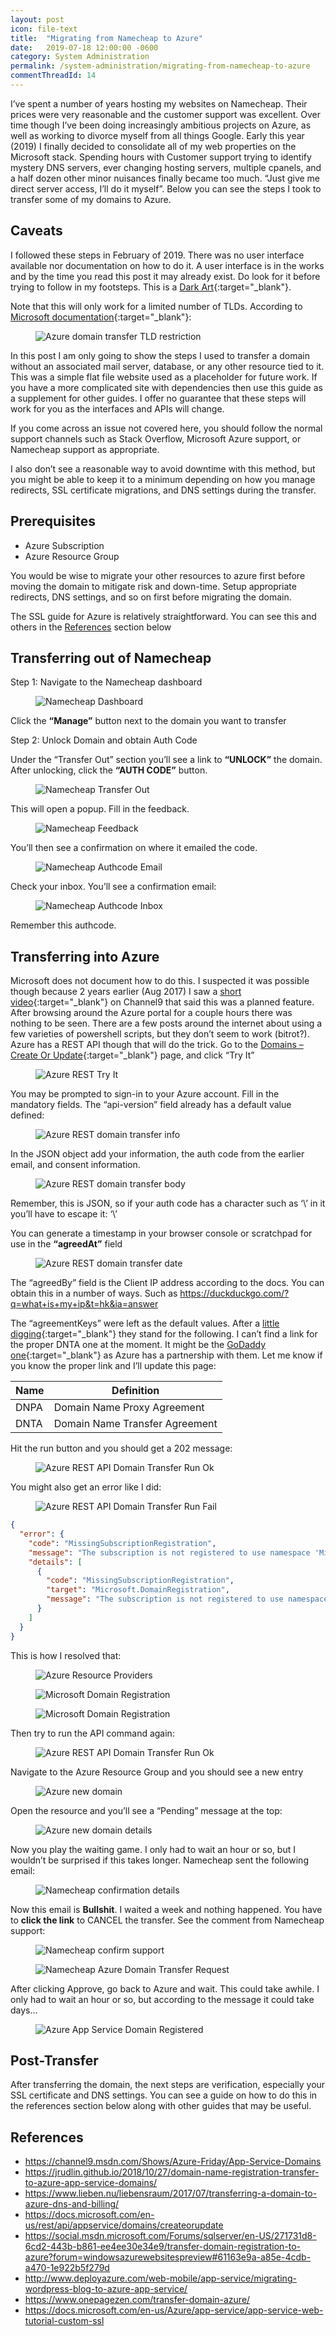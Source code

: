 ```yaml
---
layout: post
icon: file-text
title:  "Migrating from Namecheap to Azure"
date:   2019-07-18 12:00:00 -0600
category: System Administration
permalink: /system-administration/migrating-from-namecheap-to-azure
commentThreadId: 14
---
```


I’ve spent a number of years hosting my websites on Namecheap. Their prices were very reasonable and the customer support was excellent. Over time though I’ve been doing increasingly ambitious projects on Azure, as well as working to divorce myself from all things Google. Early this year (2019) I finally decided to consolidate all of my web properties on the Microsoft stack. Spending hours with Customer support trying to identify mystery DNS servers, ever changing hosting servers, multiple cpanels, and a half dozen other minor nuisances finally became too much. “Just give me direct server access, I’ll do it myself”. Below you can see the steps I took to transfer some of my domains to Azure.

## Caveats

I followed these steps in February of 2019. There was no user interface available nor documentation on how to do it. A user interface is in the works and by the time you read this post it may already exist. Do look for it before trying to follow in my footsteps. This is a [Dark Art](https://en.wiktionary.org/wiki/black_art#English){:target="_blank"}.

Note that this will only work for a limited number of TLDs. According to [Microsoft documentation](https://docs.microsoft.com/en-us/azure/app-service/manage-custom-dns-buy-domain#buy-the-domain){:target="_blank"}:

<figure>
  <img src="/media-library/azure/azure-domain-transfer-tld-restriction.png" alt="Azure domain transfer TLD restriction">
</figure>

In this post I am only going to show the steps I used to transfer a domain without an associated mail server, database, or any other resource tied to it. This was a simple flat file website used as a placeholder for future work. If you have a more complicated site with dependencies then use this guide as a supplement for other guides. I offer no guarantee that these steps will work for you as the interfaces and APIs will change.

If you come across an issue not covered here, you should follow the normal support channels such as Stack Overflow, Microsoft Azure support, or Namecheap support as appropriate.

I also don’t see a reasonable way to avoid downtime with this method, but you might be able to keep it to a minimum depending on how you manage redirects, SSL certificate migrations, and DNS settings during the transfer.

## Prerequisites

- Azure Subscription
- Azure Resource Group

You would be wise to migrate your other resources to azure first before moving the domain to mitigate risk and down-time. Setup appropriate redirects, DNS settings, and so on first before migrating the domain.

The SSL guide for Azure is relatively straightforward. You can see this and others in the [References](#references) section below

## Transferring out of Namecheap

Step 1: Navigate to the Namecheap dashboard

<figure>
  <img src="/media-library/azure/namecheap-dashboard.png" alt="Namecheap Dashboard">
</figure>

Click the **“Manage”** button next to the domain you want to transfer

Step 2: Unlock Domain and obtain Auth Code

Under the “Transfer Out” section you’ll see a link to **“UNLOCK”** the domain. After unlocking, click the **“AUTH CODE”** button.

<figure>
  <img src="/media-library/azure/namecheap-transfer-out.png" alt="Namecheap Transfer Out">
</figure>

This will open a popup. Fill in the feedback.

<figure>
  <img src="/media-library/azure/namecheap-feedback.png" alt="Namecheap Feedback">
</figure>

You’ll then see a confirmation on where it emailed the code.

<figure>
  <img src="/media-library/azure/namecheap-authcode-email.png" alt="Namecheap Authcode Email">
</figure>

Check your inbox. You’ll see a confirmation email:

<figure>
  <img src="/media-library/azure/namecheap-authcode-inbox.png" alt="Namecheap Authcode Inbox">
</figure>

Remember this authcode.

## Transferring into Azure

Microsoft does not document how to do this. I suspected it was possible though because 2 years earlier (Aug 2017) I saw a [short video](https://channel9.msdn.com/Shows/Azure-Friday/App-Service-Domains){:target="_blank"} on Channel9 that said this was a planned feature. After browsing around the Azure portal for a couple hours there was nothing to be seen. There are a few posts around the internet about using a few varieties of powershell scripts, but they don’t seem to work (bitrot?). Azure has a REST API though that will do the trick. Go to the [Domains – Create Or Update](https://docs.microsoft.com/en-us/rest/api/appservice/domains/createorupdate){:target="_blank"} page, and click “Try It”

<figure>
  <img src="/media-library/azure/azure-rest-api-tryit.png" alt="Azure REST Try It">
</figure>

You may be prompted to sign-in to your Azure account. Fill in the mandatory fields. The “api-version” field already has a default value defined:

<figure>
  <img src="/media-library/azure/azure-rest-domain-transfer-info.png" alt="Azure REST domain transfer info">
</figure>

In the JSON object add your information, the auth code from the earlier email, and consent information.

<figure>
  <img src="/media-library/azure/azure-rest-domain-transfer-body.png" alt="Azure REST domain transfer body">
</figure>

Remember, this is JSON, so if your auth code has a character such as ‘\’ in it you’ll have to escape it: ‘\\’

You can generate a timestamp in your browser console or scratchpad for use in the **“agreedAt”** field

<figure>
  <img src="/media-library/azure/azure-rest-domain-transfer-date.png" alt="Azure REST domain transfer date">
</figure>

The “agreedBy” field is the Client IP address according to the docs. You can obtain this in a number of ways. Such as <https://duckduckgo.com/?q=what+is+my+ip&t=hk&ia=answer>

The “agreementKeys” were left as the default values. After a [little digging](https://docs.microsoft.com/en-us/rest/api/appservice/topleveldomains/listagreements#tldlegalagreement){:target="_blank"} they stand for the following. I can’t find a link for the proper DNTA one at the moment. It might be the [GoDaddy one](https://www.godaddy.com/legal/agreements/domain-name-transfer-agreement){:target="_blank"} as Azure has a partnership with them. Let me know if you know the proper link and I’ll update this page:

| Name | Definition                     |
|------|--------------------------------|
| DNPA | Domain Name Proxy Agreement    |
| DNTA | Domain Name Transfer Agreement |

Hit the run button and you should get a 202 message:

<figure>
  <img src="/media-library/azure/azure-rest-api-domain-transfer-run-ok.png" alt="Azure REST API Domain Transfer Run Ok">
</figure>

You might also get an error like I did:

<figure>
  <img src="/media-library/azure/azure-rest-api-domain-transfer-run-fail.png" alt="Azure REST API Domain Transfer Run Fail">
</figure>

```json
{
  "error": {
    "code": "MissingSubscriptionRegistration",
    "message": "The subscription is not registered to use namespace 'Microsoft.DomainRegistration'. See https://aka.ms/rps-not-found for how to register subscriptions.",
    "details": [
      {
        "code": "MissingSubscriptionRegistration",
        "target": "Microsoft.DomainRegistration",
        "message": "The subscription is not registered to use namespace 'Microsoft.DomainRegistration'. See https://aka.ms/rps-not-found for how to register subscriptions."
      }
    ]
  }
}
```

This is how I resolved that:

<figure>
  <img src="/media-library/azure/azure-resource-providers.png" alt="Azure Resource Providers">
</figure>

<figure>
  <img src="/media-library/azure/microsoft-domain-registration-1.png" alt="Microsoft Domain Registration">
</figure>

<figure>
  <img src="/media-library/azure/microsoft-domain-registration-2.png" alt="Microsoft Domain Registration">
</figure>

Then try to run the API command again:

<figure>
  <img src="/media-library/azure/azure-rest-api-domain-transfer-run-ok.png" alt="Azure REST API Domain Transfer Run Ok">
</figure>

Navigate to the Azure Resource Group and you should see a new entry

<figure>
  <img src="/media-library/azure/arg-new-domain.png" alt="Azure new domain">
</figure>

Open the resource and you’ll see a “Pending” message at the top:

<figure>
  <img src="/media-library/azure/arg-new-domain-details.png" alt="Azure new domain details">
</figure>

Now you play the waiting game. I only had to wait an hour or so, but I wouldn’t be surprised if this takes longer. Namecheap sent the following email:

<figure>
  <img src="/media-library/azure/namecheap-confirm.png" alt="Namecheap confirmation details">
</figure>

Now this email is **Bullshit**. I waited a week and nothing happened. You have to **click the link** to CANCEL the transfer. See the comment from Namecheap support:

<figure>
  <img src="/media-library/azure/namecheap-confirm-support.jpg" alt="Namecheap confirm support">
</figure>

<figure>
  <img src="/media-library/azure/namecheap-azure-domain-transfer-request.png" alt="Namecheap Azure Domain Transfer Request">
</figure>

After clicking Approve, go back to Azure and wait. This could take awhile. I only had to wait an hour or so, but according to the message it could take days…

<figure>
  <img src="/media-library/azure/azure-app-service-domain-registered.png" alt="Azure App Service Domain Registered">
</figure>

## Post-Transfer

After transferring the domain, the next steps are verification, especially your SSL certificate and DNS settings. You can see a guide on how to do this in the references section below along with other guides that may be useful.

## References

- <https://channel9.msdn.com/Shows/Azure-Friday/App-Service-Domains>
- <https://jrudlin.github.io/2018/10/27/domain-name-registration-transfer-to-azure-app-service-domains/>
- <https://www.lieben.nu/liebensraum/2017/07/transferring-a-domain-to-azure-dns-and-billing/>
- <https://docs.microsoft.com/en-us/rest/api/appservice/domains/createorupdate>
- <https://social.msdn.microsoft.com/Forums/sqlserver/en-US/271731d8-6cd2-443b-b861-ee4ee30e34e9/transfer-domain-registration-to-azure?forum=windowsazurewebsitespreview#61163e9a-a85e-4cdb-a470-1e922b5f279d>
- <http://www.deployazure.com/web-mobile/app-service/migrating-wordpress-blog-to-azure-app-service/>
- <https://www.onepagezen.com/transfer-domain-azure/>
- <https://docs.microsoft.com/en-us/Azure/app-service/app-service-web-tutorial-custom-ssl>
